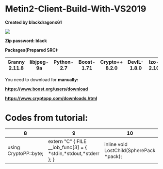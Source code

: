 # Metin2-Client-Build-With-VS2019

**Created by blackdragonx61**

[![](https://img.youtube.com/vi/bw_amgVN-Mg/maxresdefault.jpg)](https://youtu.be/bw_amgVN-Mg)

**Zip password: black**

**Packages(Prepared SRC):**

| Granny 2.11.8 | libjpeg-9a | Python-2.7 | Boost-1.71 | Crypto++ 8.2.0 | DevIL-1.8.0 | lzo-2.10 |
|---------------|------------|------------|------------|----------------|----------------|----------------|

You need to download for **manually:**

**https://www.boost.org/users/download**

**https://www.cryptopp.com/downloads.html**

# Codes from tutorial:

| 8                     | 9                                                               | 10                                       |
|-----------------------|-----------------------------------------------------------------|------------------------------------------|
| using CryptoPP::byte; | extern "C" { FILE __iob_func[3] = { *stdin,*stdout,*stderr }; } | inline void LostChild(SpherePack *pack); |
